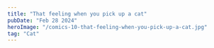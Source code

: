 ```yaml
---
title: "That feeling when you pick up a cat"
pubDate: "Feb 28 2024"
heroImage: "/comics-10-that-feeling-when-you-pick-up-a-cat.jpg"
tag: "Cat"
---
```

